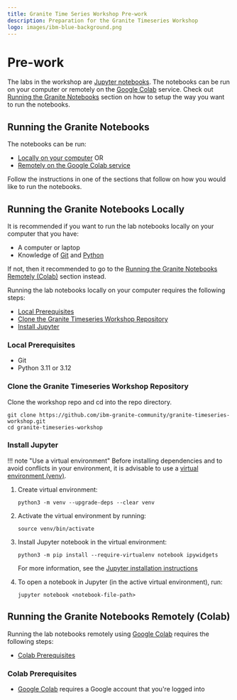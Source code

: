 ```yaml
---
title: Granite Time Series Workshop Pre-work
description: Preparation for the Granite Timeseries Workshop
logo: images/ibm-blue-background.png
---
```


# Pre-work

The labs in the workshop are [Jupyter notebooks](https://jupyter.org/). The notebooks can be run on your computer or remotely on the [Google Colab](https://colab.research.google.com) service. Check out [Running the Granite Notebooks](#running-the-granite-notebooks) section on how to setup the way you want to run the notebooks.

## Running the Granite Notebooks

The notebooks can be run:

- [Locally on your computer](#running-the-granite-notebooks-locally) OR
- [Remotely on the Google Colab service](#running-the-granite-notebooks-remotely-colab)

Follow the instructions in one of the sections that follow on how you would like to run the notebooks.

## Running the Granite Notebooks Locally

It is recommended if you want to run the lab notebooks locally on your computer that you have:

- A computer or laptop
- Knowledge of [Git](https://git-scm.com/) and [Python](https://www.python.org/)

If not, then it recommended to go to the [Running the Granite Notebooks Remotely (Colab)](#running-the-granite-notebooks-remotely-colab) section instead.

Running the lab notebooks locally on your computer requires the following steps:

- [Local Prerequisites](#local-prerequisites)
- [Clone the Granite Timeseries Workshop Repository](#clone-the-granite-timeseries-workshop-repository)
- [Install Jupyter](#install-jupyter)

### Local Prerequisites

- Git
- Python 3.11 or 3.12

### Clone the Granite Timeseries Workshop Repository

Clone the workshop repo and cd into the repo directory.

```shell
git clone https://github.com/ibm-granite-community/granite-timeseries-workshop.git
cd granite-timeseries-workshop
```

### Install Jupyter

!!! note "Use a virtual environment"
    Before installing dependencies and to avoid conflicts in your environment, it is advisable to use a [virtual environment (venv)](https://docs.python.org/3/library/venv.html).

1. Create virtual environment:

    ```shell
    python3 -m venv --upgrade-deps --clear venv
    ```

1. Activate the virtual environment by running:

    ```shell
    source venv/bin/activate
    ```

1. Install Jupyter notebook in the virtual environment:

    ```shell
    python3 -m pip install --require-virtualenv notebook ipywidgets
    ```

    For more information, see the [Jupyter installation instructions](https://jupyter.org/install)

1. To open a notebook in Jupyter (in the active virtual environment), run:

    ```shell
    jupyter notebook <notebook-file-path>
    ```

## Running the Granite Notebooks Remotely (Colab)

Running the lab notebooks remotely using [Google Colab](https://colab.research.google.com) requires the following steps:

- [Colab Prerequisites](#colab-prerequisites)

### Colab Prerequisites

- [Google Colab](https://colab.research.google.com) requires a Google account that you're logged into
